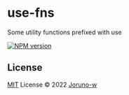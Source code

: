 # use-fns
Some utility functions prefixed with use

[![NPM version](https://img.shields.io/badge/npm-1.0.6-brightgreen)](https://www.npmjs.com/package/use-fns)

## License

[MIT](./LICENSE) License © 2022 [Joruno-w](https://github.com/Joruno-w)